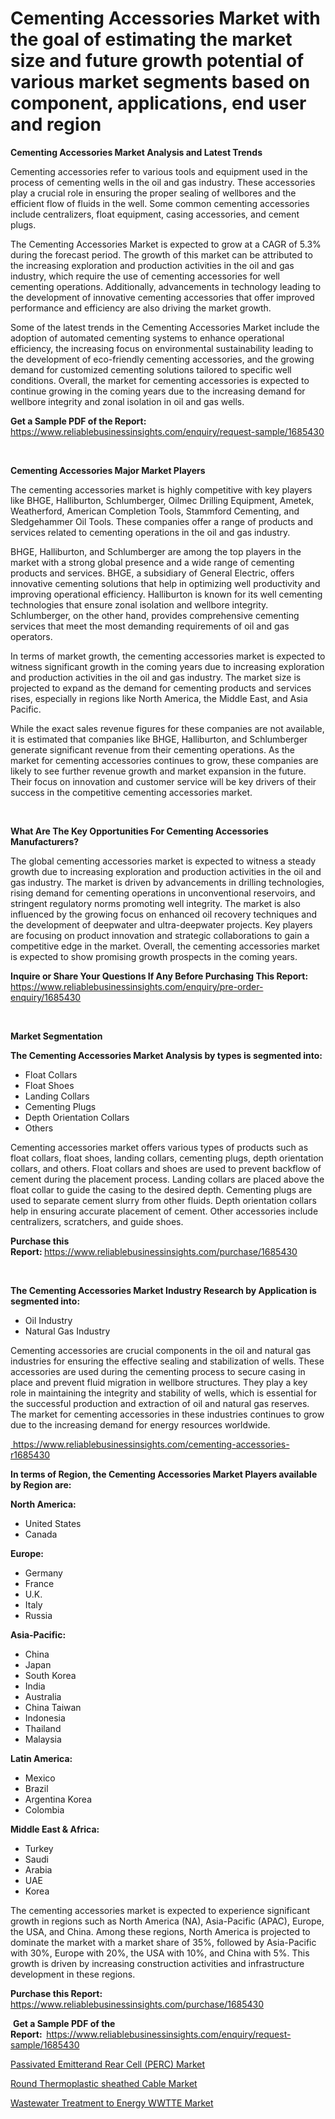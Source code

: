 <p><h1>Cementing Accessories Market with the goal of estimating the market size and future growth potential of various market segments based on component, applications, end user and region</h1></p><p><strong>Cementing Accessories Market Analysis and Latest Trends</strong></p>
<p><p>Cementing accessories refer to various tools and equipment used in the process of cementing wells in the oil and gas industry. These accessories play a crucial role in ensuring the proper sealing of wellbores and the efficient flow of fluids in the well. Some common cementing accessories include centralizers, float equipment, casing accessories, and cement plugs.</p><p>The Cementing Accessories Market is expected to grow at a CAGR of 5.3% during the forecast period. The growth of this market can be attributed to the increasing exploration and production activities in the oil and gas industry, which require the use of cementing accessories for well cementing operations. Additionally, advancements in technology leading to the development of innovative cementing accessories that offer improved performance and efficiency are also driving the market growth.</p><p>Some of the latest trends in the Cementing Accessories Market include the adoption of automated cementing systems to enhance operational efficiency, the increasing focus on environmental sustainability leading to the development of eco-friendly cementing accessories, and the growing demand for customized cementing solutions tailored to specific well conditions. Overall, the market for cementing accessories is expected to continue growing in the coming years due to the increasing demand for wellbore integrity and zonal isolation in oil and gas wells.</p></p>
<p><strong>Get a Sample PDF of the Report:&nbsp;</strong> <a href="https://www.reliablebusinessinsights.com/enquiry/request-sample/1685430">https://www.reliablebusinessinsights.com/enquiry/request-sample/1685430</a></p>
<p>&nbsp;</p>
<p><strong>Cementing Accessories Major Market Players</strong></p>
<p><p>The cementing accessories market is highly competitive with key players like BHGE, Halliburton, Schlumberger, Oilmec Drilling Equipment, Ametek, Weatherford, American Completion Tools, Stammford Cementing, and Sledgehammer Oil Tools. These companies offer a range of products and services related to cementing operations in the oil and gas industry.</p><p>BHGE, Halliburton, and Schlumberger are among the top players in the market with a strong global presence and a wide range of cementing products and services. BHGE, a subsidiary of General Electric, offers innovative cementing solutions that help in optimizing well productivity and improving operational efficiency. Halliburton is known for its well cementing technologies that ensure zonal isolation and wellbore integrity. Schlumberger, on the other hand, provides comprehensive cementing services that meet the most demanding requirements of oil and gas operators.</p><p>In terms of market growth, the cementing accessories market is expected to witness significant growth in the coming years due to increasing exploration and production activities in the oil and gas industry. The market size is projected to expand as the demand for cementing products and services rises, especially in regions like North America, the Middle East, and Asia Pacific.</p><p>While the exact sales revenue figures for these companies are not available, it is estimated that companies like BHGE, Halliburton, and Schlumberger generate significant revenue from their cementing operations. As the market for cementing accessories continues to grow, these companies are likely to see further revenue growth and market expansion in the future. Their focus on innovation and customer service will be key drivers of their success in the competitive cementing accessories market.</p></p>
<p>&nbsp;</p>
<p><strong>What Are The Key Opportunities For Cementing Accessories Manufacturers?</strong></p>
<p><p>The global cementing accessories market is expected to witness a steady growth due to increasing exploration and production activities in the oil and gas industry. The market is driven by advancements in drilling technologies, rising demand for cementing operations in unconventional reservoirs, and stringent regulatory norms promoting well integrity. The market is also influenced by the growing focus on enhanced oil recovery techniques and the development of deepwater and ultra-deepwater projects. Key players are focusing on product innovation and strategic collaborations to gain a competitive edge in the market. Overall, the cementing accessories market is expected to show promising growth prospects in the coming years.</p></p>
<p><strong>Inquire or Share Your Questions If Any Before Purchasing This Report:</strong> <a href="https://www.reliablebusinessinsights.com/enquiry/pre-order-enquiry/1685430">https://www.reliablebusinessinsights.com/enquiry/pre-order-enquiry/1685430</a></p>
<p>&nbsp;</p>
<p><strong>Market Segmentation</strong></p>
<p><strong>The Cementing Accessories Market Analysis by types is segmented into:</strong></p>
<p><ul><li>Float Collars</li><li>Float Shoes</li><li>Landing Collars</li><li>Cementing Plugs</li><li>Depth Orientation Collars</li><li>Others</li></ul></p>
<p><p>Cementing accessories market offers various types of products such as float collars, float shoes, landing collars, cementing plugs, depth orientation collars, and others. Float collars and shoes are used to prevent backflow of cement during the placement process. Landing collars are placed above the float collar to guide the casing to the desired depth. Cementing plugs are used to separate cement slurry from other fluids. Depth orientation collars help in ensuring accurate placement of cement. Other accessories include centralizers, scratchers, and guide shoes.</p></p>
<p><strong>Purchase this Report:&nbsp;</strong><a href="https://www.reliablebusinessinsights.com/purchase/1685430">https://www.reliablebusinessinsights.com/purchase/1685430</a></p>
<p>&nbsp;</p>
<p><strong>The Cementing Accessories Market Industry Research by Application is segmented into:</strong></p>
<p><ul><li>Oil Industry</li><li>Natural Gas Industry</li></ul></p>
<p><p>Cementing accessories are crucial components in the oil and natural gas industries for ensuring the effective sealing and stabilization of wells. These accessories are used during the cementing process to secure casing in place and prevent fluid migration in wellbore structures. They play a key role in maintaining the integrity and stability of wells, which is essential for the successful production and extraction of oil and natural gas reserves. The market for cementing accessories in these industries continues to grow due to the increasing demand for energy resources worldwide.</p></p>
<p><a href="https://www.reliablebusinessinsights.com/cementing-accessories-r1685430">&nbsp;https://www.reliablebusinessinsights.com/cementing-accessories-r1685430</a></p>
<p><strong>In terms of Region, the Cementing Accessories Market Players available by Region are:</strong></p>
<p>
    <p> <strong> North America: </strong>
        <ul>
            <li>United States</li>
            <li>Canada</li>
        </ul>
        </p> 
    <p> <strong> Europe: </strong>
        <ul>
            <li>Germany</li>
            <li>France</li>
            <li>U.K.</li>
            <li>Italy</li>
            <li>Russia</li>
        </ul>
        </p> 
    <p> <strong> Asia-Pacific: </strong>
        <ul>
            <li>China</li>
            <li>Japan</li>
            <li>South Korea</li>
            <li>India</li>
            <li>Australia</li>
            <li>China Taiwan</li>
            <li>Indonesia</li>
            <li>Thailand</li>
            <li>Malaysia</li>
        </ul>
        </p> 
    <p> <strong> Latin America: </strong>
        <ul>
            <li>Mexico</li>
            <li>Brazil</li>
            <li>Argentina Korea</li>
            <li>Colombia</li>
        </ul>
        </p> 
    <p> <strong> Middle East & Africa: </strong>
        <ul>
            <li>Turkey</li>
            <li>Saudi</li>
            <li>Arabia</li>
            <li>UAE</li>
            <li>Korea</li>
        </ul>
    </p>
    </p>
<p><p>The cementing accessories market is expected to experience significant growth in regions such as North America (NA), Asia-Pacific (APAC), Europe, the USA, and China. Among these regions, North America is projected to dominate the market with a market share of 35%, followed by Asia-Pacific with 30%, Europe with 20%, the USA with 10%, and China with 5%. This growth is driven by increasing construction activities and infrastructure development in these regions.</p></p>
<p><strong>Purchase this Report: </strong><a href="https://www.reliablebusinessinsights.com/purchase/1685430">https://www.reliablebusinessinsights.com/purchase/1685430</a></p>
<p>&nbsp;<strong>Get a Sample PDF of the Report:&nbsp;&nbsp;</strong><a href="https://www.reliablebusinessinsights.com/enquiry/request-sample/1685430">https://www.reliablebusinessinsights.com/enquiry/request-sample/1685430</a></p>
<p><strong></strong></p>
<p><p><a href="https://github.com/redneck06/Market-Research-Report-List-4/blob/main/passivated-emitterand-rear-cell-perc-market.md">Passivated Emitterand Rear Cell (PERC) Market</a></p><p><a href="https://github.com/edytherolanlouisejk1miz0wig/Market-Research-Report-List-3/blob/main/round-thermoplastic-sheathed-cable-market.md">Round Thermoplastic sheathed Cable Market</a></p><p><a href="https://github.com/peachesmcdowel1/Market-Research-Report-List-3/blob/main/wastewater-treatment-to-energy-wwtte-market.md">Wastewater Treatment to Energy WWTTE Market</a></p></p>